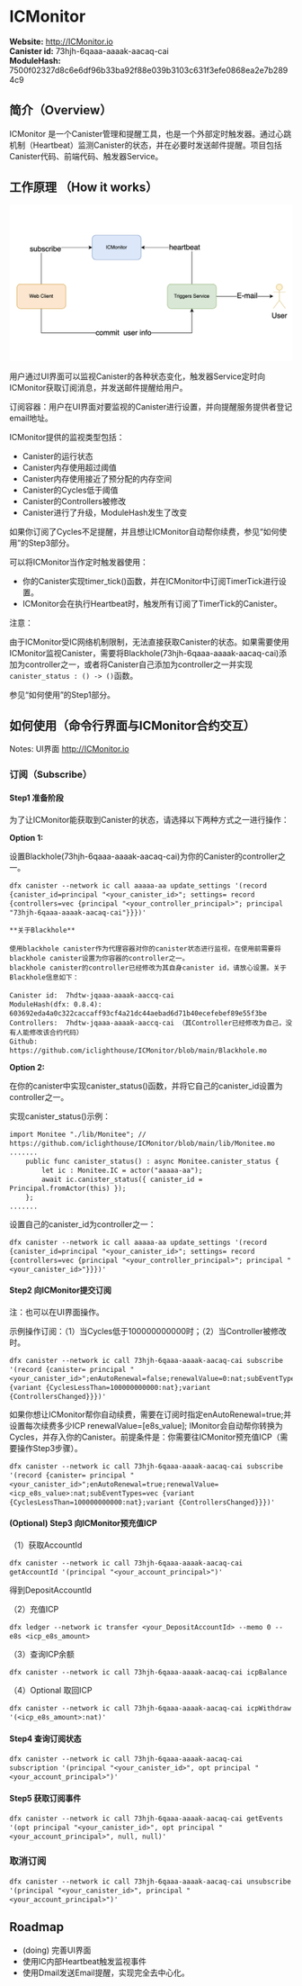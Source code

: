 # ICMonitor

**Website:** http://ICMonitor.io  
**Canister id:** 73hjh-6qaaa-aaaak-aacaq-cai  
**ModuleHash:** 7500f02327d8c6e6df96b33ba92f88e039b3103c631f3efe0868ea2e7b2894c9

## 简介（Overview）

ICMonitor 是一个Canister管理和提醒工具，也是一个外部定时触发器。通过心跳机制（Heartbeat）监测Canister的状态，并在必要时发送邮件提醒。项目包括Canister代码、前端代码、触发器Service。

## 工作原理 （How it works）

![iamge](monitor.png)

用户通过UI界面可以监视Canister的各种状态变化，触发器Service定时向ICMonitor获取订阅消息，并发送邮件提醒给用户。

订阅容器：用户在UI界面对要监视的Canister进行设置，并向提醒服务提供者登记email地址。

ICMonitor提供的监视类型包括：

- Canister的运行状态
- Canister内存使用超过阈值
- Canister内存使用接近了预分配的内存空间
- Canister的Cycles低于阈值
- Canister的Controllers被修改
- Canister进行了升级，ModuleHash发生了改变

如果你订阅了Cycles不足提醒，并且想让ICMonitor自动帮你续费，参见“如何使用”的Step3部分。

可以将ICMonitor当作定时触发器使用：

- 你的Canister实现timer_tick()函数，并在ICMonitor中订阅TimerTick进行设置。
- ICMonitor会在执行Heartbeat时，触发所有订阅了TimerTick的Canister。

注意：

由于ICMonitor受IC网络机制限制，无法直接获取Canister的状态。如果需要使用ICMonitor监视Canister，需要将Blackhole(73hjh-6qaaa-aaaak-aacaq-cai)添加为controller之一，或者将Canister自己添加为controller之一并实现`canister_status : () -> ()`函数。

参见“如何使用”的Step1部分。

## 如何使用（命令行界面与ICMonitor合约交互）

Notes: UI界面 http://ICMonitor.io

### 订阅（Subscribe）

#### Step1 准备阶段

为了让ICMonitor能获取到Canister的状态，请选择以下两种方式之一进行操作：

**Option 1:** 

设置Blackhole(73hjh-6qaaa-aaaak-aacaq-cai)为你的Canister的controller之一。

````
dfx canister --network ic call aaaaa-aa update_settings '(record {canister_id=principal "<your_canister_id>"; settings= record {controllers=vec {principal "<your_controller_principal>"; principal "73hjh-6qaaa-aaaak-aacaq-cai"}}})'
````
    
    **关于Blackhole**
    
    使用blackhole canister作为代理容器对你的canister状态进行监视，在使用前需要将blackhole canister设置为你容器的controller之一。
    blackhole canister的controller已经修改为其自身canister id，请放心设置。关于Blackhole信息如下：  
    
    Canister id:  7hdtw-jqaaa-aaaak-aaccq-cai  
    ModuleHash(dfx: 0.8.4):  603692eda4a0c322caccaff93cf4a21dc44aebad6d71b40ecefebef89e55f3be  
    Controllers:  7hdtw-jqaaa-aaaak-aaccq-cai （其Controller已经修改为自己，没有人能修改该合约代码）  
    Github:  https://github.com/iclighthouse/ICMonitor/blob/main/Blackhole.mo


**Option 2:**  

在你的canister中实现canister_status()函数，并将它自己的canister_id设置为controller之一。

实现canister_status()示例：

````
import Monitee "./lib/Monitee"; // https://github.com/iclighthouse/ICMonitor/blob/main/lib/Monitee.mo
.......
    public func canister_status() : async Monitee.canister_status {
        let ic : Monitee.IC = actor("aaaaa-aa");
        await ic.canister_status({ canister_id = Principal.fromActor(this) });
    };
.......

````

设置自己的canister_id为controller之一：

````
dfx canister --network ic call aaaaa-aa update_settings '(record {canister_id=principal "<your_canister_id>"; settings= record {controllers=vec {principal "<your_controller_principal>"; principal "<your_canister_id>"}}})'
````

#### Step2 向ICMonitor提交订阅

注：也可以在UI界面操作。

示例操作订阅：（1）当Cycles低于100000000000时；（2）当Controller被修改时。
````
dfx canister --network ic call 73hjh-6qaaa-aaaak-aacaq-cai subscribe '(record {canister= principal "<your_canister_id>";enAutoRenewal=false;renewalValue=0:nat;subEventTypes=vec {variant {CyclesLessThan=100000000000:nat};variant {ControllersChanged}}})'
````
如果你想让ICMonitor帮你自动续费，需要在订阅时指定enAutoRenewal=true;并设置每次续费多少ICP renewalValue=[e8s_value]; IMonitor会自动帮你转换为Cycles，并存入你的Canister。前提条件是：你需要往ICMonitor预充值ICP（需要操作Step3步骤）。
````
dfx canister --network ic call 73hjh-6qaaa-aaaak-aacaq-cai subscribe '(record {canister= principal "<your_canister_id>";enAutoRenewal=true;renewalValue=<icp_e8s_value>:nat;subEventTypes=vec {variant {CyclesLessThan=100000000000:nat};variant {ControllersChanged}}})'
````

#### (Optional) Step3 向ICMonitor预充值ICP

（1）获取AccountId
```
dfx canister --network ic call 73hjh-6qaaa-aaaak-aacaq-cai getAccountId '(principal "<your_account_principal>")'
```
得到DepositAccountId

（2）充值ICP
```
dfx ledger --network ic transfer <your_DepositAccountId> --memo 0 --e8s <icp_e8s_amount>
```
（3）查询ICP余额
```
dfx canister --network ic call 73hjh-6qaaa-aaaak-aacaq-cai icpBalance
```
（4）Optional 取回ICP
```
dfx canister --network ic call 73hjh-6qaaa-aaaak-aacaq-cai icpWithdraw '(<icp_e8s_amount>:nat)'
```

#### Step4 查询订阅状态

````
dfx canister --network ic call 73hjh-6qaaa-aaaak-aacaq-cai subscription '(principal "<your_canister_id>", opt principal "<your_account_principal>")'
````

#### Step5 获取订阅事件

````
dfx canister --network ic call 73hjh-6qaaa-aaaak-aacaq-cai getEvents '(opt principal "<your_canister_id>", opt principal "<your_account_principal>", null, null)'
````

### 取消订阅

````
dfx canister --network ic call 73hjh-6qaaa-aaaak-aacaq-cai unsubscribe '(principal "<your_canister_id>", principal "<your_account_principal>")'
````

## Roadmap

- (doing) 完善UI界面
- 使用IC内部Heartbeat触发监视事件
- 使用Dmail发送Email提醒，实现完全去中心化。

